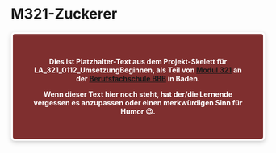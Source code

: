 # M321-Zuckerer

<div style="box-shadow: 0 3px 10px rgb(0 0 0 / 0.2);border:0.3rem solid white;border-radius:0.5rem;padding:2rem;background-color:#7f2f2f;color:#ffffff;font-weight:bold;text-align:center">

Dies ist Platzhalter-Text aus dem Projekt-Skelett für LA_321_0112_UmsetzungBeginnen, als Teil von [Modul 321](https://www.modulbaukasten.ch/module/321) an der [Berufsfachschule BBB](https://bbbaden.ch/) in Baden.

Wenn dieser Text hier noch steht, hat der/die Lernende vergessen es anzupassen oder einen merkwürdigen Sinn für Humor 😉.
</div>
